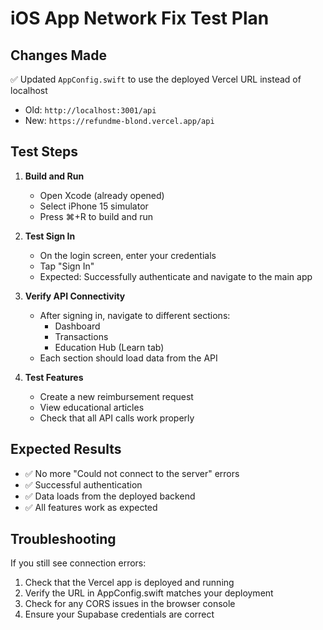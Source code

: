 # iOS App Network Fix Test Plan

## Changes Made
✅ Updated `AppConfig.swift` to use the deployed Vercel URL instead of localhost
- Old: `http://localhost:3001/api`
- New: `https://refundme-blond.vercel.app/api`

## Test Steps

1. **Build and Run**
   - Open Xcode (already opened)
   - Select iPhone 15 simulator
   - Press ⌘+R to build and run

2. **Test Sign In**
   - On the login screen, enter your credentials
   - Tap "Sign In"
   - Expected: Successfully authenticate and navigate to the main app

3. **Verify API Connectivity**
   - After signing in, navigate to different sections:
     - Dashboard
     - Transactions
     - Education Hub (Learn tab)
   - Each section should load data from the API

4. **Test Features**
   - Create a new reimbursement request
   - View educational articles
   - Check that all API calls work properly

## Expected Results
- ✅ No more "Could not connect to the server" errors
- ✅ Successful authentication
- ✅ Data loads from the deployed backend
- ✅ All features work as expected

## Troubleshooting
If you still see connection errors:
1. Check that the Vercel app is deployed and running
2. Verify the URL in AppConfig.swift matches your deployment
3. Check for any CORS issues in the browser console
4. Ensure your Supabase credentials are correct